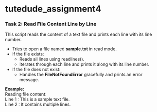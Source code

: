 # tutedude_assignment4
### Task 2: Read File Content Line by Line  
This script reads the content of a text file and prints each line with its line number.  

- Tries to open a file named **sample.txt** in read mode.  
- If the file exists:  
  - Reads all lines using readlines().  
  - Iterates through each line and prints it along with its line number.  
- If the file does not exist:  
  - Handles the **FileNotFoundError** gracefully and prints an error message.  

**Example:**  
Reading file content:  
Line 1 : This is a sample text file.  
Line 2 : It contains multiple lines.
